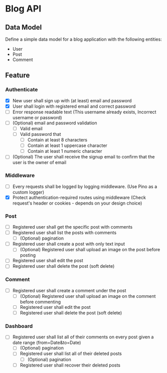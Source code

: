 # Blog API

## Data Model

Define a simple data model for a blog application with the following entities:

- User
- Post
- Comment

## Feature

### Authenticate

- [x] New user shall sign up with (at least) email and password
- [x] User shall login with registered email and correct password
- [ ] Error response readable text (This username already exists, Incorrect username or password)
- [ ] (Optional) email and password validation
  - [ ] Valid email
  - [ ] Valid password that
    - [ ] Contain at least 8 characters
    - [ ] Contain at least 1 uppercase character
    - [ ] Contain at least 1 numeric character
- [ ] (Optional) The user shall receive the signup email to confirm that the user is the owner of email

### Middleware

- [ ] Every requests shall be logged by logging middleware. (Use Pino as a custom logger)
- [x] Protect authentication-required routes using middleware (Check request's header or cookies - depends on your design choice)

### Post

- [ ] Registered user shall get the specific post with comments
- [ ] Registered user shall list the posts with comments
  - [ ] (Optional) pagination
- [ ] Registered user shall create a post with only text input
  - [ ] (Optional) Registered user shall upload an image on the post before posting
- [ ] Registered user shall edit the post
- [ ] Registered user shall delete the post (soft delete)

### Comment

- [ ] Registered user shall create a comment under the post
  - [ ] (Optional) Registered user shall upload an image on the comment before commenting
  - [ ] Registered user shall edit the post
  - [ ] Registered user shall delete the post (soft delete)

### Dashboard

- [ ] Registered user shall list all of their comments on every post given a date range (from=Date&to=Date)
  - [ ] (Optional) pagination
  - [ ] Registered user shall list all of their deleted posts
    - [ ] (Optional) pagination
  - [ ] Registered user shall recover their deleted posts
